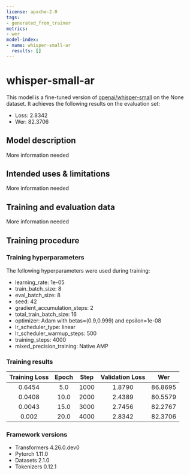 ```yaml
---
license: apache-2.0
tags:
- generated_from_trainer
metrics:
- wer
model-index:
- name: whisper-small-ar
  results: []
---
```


<!-- This model card has been generated automatically according to the information the Trainer had access to. You
should probably proofread and complete it, then remove this comment. -->

# whisper-small-ar

This model is a fine-tuned version of [openai/whisper-small](https://huggingface.co/openai/whisper-small) on the None dataset.
It achieves the following results on the evaluation set:
- Loss: 2.8342
- Wer: 82.3706

## Model description

More information needed

## Intended uses & limitations

More information needed

## Training and evaluation data

More information needed

## Training procedure

### Training hyperparameters

The following hyperparameters were used during training:
- learning_rate: 1e-05
- train_batch_size: 8
- eval_batch_size: 8
- seed: 42
- gradient_accumulation_steps: 2
- total_train_batch_size: 16
- optimizer: Adam with betas=(0.9,0.999) and epsilon=1e-08
- lr_scheduler_type: linear
- lr_scheduler_warmup_steps: 500
- training_steps: 4000
- mixed_precision_training: Native AMP

### Training results

| Training Loss | Epoch | Step | Validation Loss | Wer     |
|:-------------:|:-----:|:----:|:---------------:|:-------:|
| 0.6454        | 5.0   | 1000 | 1.8790          | 86.8695 |
| 0.0408        | 10.0  | 2000 | 2.4389          | 80.5579 |
| 0.0043        | 15.0  | 3000 | 2.7456          | 82.2767 |
| 0.002         | 20.0  | 4000 | 2.8342          | 82.3706 |


### Framework versions

- Transformers 4.26.0.dev0
- Pytorch 1.11.0
- Datasets 2.1.0
- Tokenizers 0.12.1
